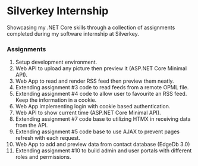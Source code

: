 # Silverkey Internship
Showcasing my .NET Core skills through a collection of assignments completed during my software internship at Silverkey.

### Assignments 
1.  Setup development environment.
2.  Web API to upload any picture then preview it (ASP.NET Core Minimal API).
3.  Web App to read and render RSS feed then preview them neatly.
4.  Extending assignment #3 code to read feeds from a remote OPML file.
5.  Extending assignment #4 code to allow user to favourite an RSS feed. Keep the information in a cookie.
6.  Web App implementing login with cookie based authentication.
7.  Web API to show current time (ASP.NET Core Minimal API).
8.  Extending assignment #7 code base to utilizing HTMX in receiving data from the API.
9.  Extending assignment #5 code base to use AJAX to prevent pages refresh with each request.
10. Web App to add and preview data from contact database (EdgeDb 3.0)
11. Extending assignment #10 to build admin and user portals with different roles and permissions.
